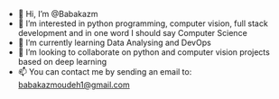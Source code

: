 - 👋 Hi, I’m @Babakazm
- 👀 I’m interested in python programming, computer vision, full stack development and in one word I should say Computer Science
- 🌱 I’m currently learning Data Analysing and DevOps
- 💞️ I’m looking to collaborate on python and computer vision projects based on deep learning
- 📫 You can contact me by sending an email to: babakazmoudeh1@gmail.com

<!---
Babakazm/Babakazm is a ✨ special ✨ repository because its `README.md` (this file) appears on your GitHub profile.
You can click the Preview link to take a look at your changes.
--->
